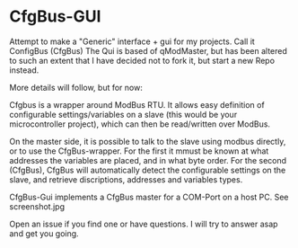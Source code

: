 # CfgBus-GUI
Attempt to make a "Generic" interface + gui for my projects. Call it ConfigBus (CfgBus)
The Qui is based of qModMaster, but has been altered to such an extent that I have decided
not to fork it, but start a new Repo instead.

More details will follow, but for now:

Cfgbus is a wrapper around ModBus RTU. It allows easy definition of configurable settings/variables
on a slave (this would be your microcontroller project), which can then be read/written over
ModBus. 

On the master side, it is possible to talk to the slave using modbus directly, or to use the CfgBus-wrapper. For the
first it mmust be known at what addresses the variables are placed, and in what byte order.
For the second (CfgBus), CfgBus will automatically detect the configurable settings on the slave, and
retrieve discriptions, addresses and variables types. 

CfgBus-Gui implements a CfgBus master for a COM-Port on a host PC. See screenshot.jpg

Open an issue if you find one or have questions. I will try to answer asap and get you going.
